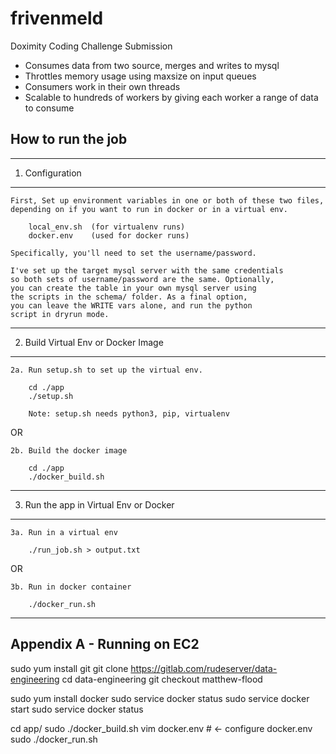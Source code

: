 # frivenmeld

Doximity Coding Challenge Submission

- Consumes data from two source, merges and writes to mysql
- Throttles memory usage using maxsize on input queues
- Consumers work in their own threads
- Scalable to hundreds of workers by giving each worker a range of data to consume

## How to run the job

----------------------
1. Configuration
----------------------
    First, Set up environment variables in one or both of these two files,
    depending on if you want to run in docker or in a virtual env.

        local_env.sh  (for virtualenv runs)
        docker.env    (used for docker runs)

    Specifically, you'll need to set the username/password.

    I've set up the target mysql server with the same credentials
    so both sets of username/password are the same. Optionally,
    you can create the table in your own mysql server using
    the scripts in the schema/ folder. As a final option,
    you can leave the WRITE vars alone, and run the python
    script in dryrun mode.


----------------------
2. Build Virtual Env or Docker Image
----------------------

    2a. Run setup.sh to set up the virtual env.

        cd ./app
        ./setup.sh

        Note: setup.sh needs python3, pip, virtualenv

OR

    2b. Build the docker image

        cd ./app
        ./docker_build.sh

-----------------------
3. Run the app in Virtual Env or Docker
-----------------------

    3a. Run in a virtual env

        ./run_job.sh > output.txt

OR

    3b. Run in docker container    

        ./docker_run.sh


--------------------------
Appendix A - Running on EC2
--------------------------

sudo yum install git
git clone https://gitlab.com/rudeserver/data-engineering
cd data-engineering
git checkout matthew-flood

sudo yum install docker
sudo service docker status
sudo service docker start
sudo service docker status

cd app/
sudo ./docker_build.sh
vim docker.env    # <- configure docker.env
sudo ./docker_run.sh
